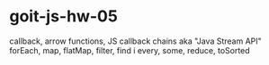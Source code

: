 # goit-js-hw-05
callback, arrow functions, JS callback chains aka "Java Stream API"
forEach, map, flatMap, filter, find і every, some, reduce, toSorted
